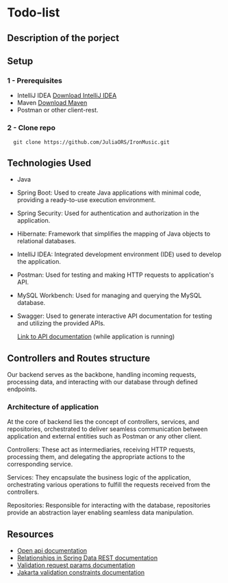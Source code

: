 # Todo-list

## Description of the porject

    

## Setup
### 1 - Prerequisites
- IntelliJ IDEA [Download IntelliJ IDEA](https://java.tutorials24x7.com/blog/how-to-install-java-17-on-windows)
- Maven [Download Maven](https://maven.apache.org/download.cgi)
- Postman or other client-rest.

### 2 - Clone repo
```
  git clone https://github.com/JuliaORS/IronMusic.git
```
## Technologies Used
  - Java
  - Spring Boot: Used to create Java applications with minimal code, providing a ready-to-use execution environment.
  - Spring Security: Used for authentication and authorization in the application.
  - Hibernate: Framework that simplifies the mapping of Java objects to relational databases.
  - IntelliJ IDEA: Integrated development environment (IDE) used to develop the application.
  - Postman:  Used for testing and making HTTP requests to application's API.
  - MySQL Workbench: Used for managing and querying the MySQL database.
  - Swagger: Used to generate interactive API documentation for testing and utilizing the provided APIs.
    
    [Link to API documentation](http://localhost:8080/swagger-ui/index.html) (while application is running)

## Controllers and Routes structure
Our backend serves as the backbone, handling incoming requests, processing data, and interacting with our database through defined endpoints.

### Architecture of application
At the core of backend lies the concept of controllers, services, and repositories, orchestrated to deliver seamless communication between application and external entities such as Postman or any other client.

Controllers: These act as intermediaries, receiving HTTP requests, processing them, and delegating the appropriate actions to the corresponding service.

Services: They encapsulate the business logic of the application, orchestrating various operations to fulfill the requests received from the controllers.

Repositories: Responsible for interacting with the database, repositories provide an abstraction layer enabling seamless data manipulation.

## Resources
  - [Open api documentation](https://www.baeldung.com/spring-rest-openapi-documentation)
  - [Relationships in Spring Data REST documentation](https://www.baeldung.com/spring-data-rest-relationships)
  - [Validation request params documentation](https://www.baeldung.com/spring-validate-requestparam-pathvariable)
  - [Jakarta validation constraints documentation](jakarta.validation.constraints)
